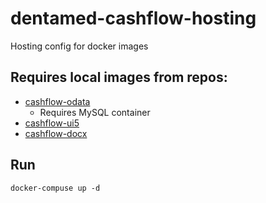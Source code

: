 # dentamed-cashflow-hosting
Hosting config for docker images

## Requires local images from repos:
* [cashflow-odata](https://github.com/tinkie101/dentamed-cashflow-odata)
    * Requires MySQL container
* [cashflow-ui5](https://github.com/tinkie101/dentamed-cashflow-ui5)
* [cashflow-docx](https://github.com/tinkie101/dentamed-cashflow-docx)

## Run
`docker-compuse up -d`